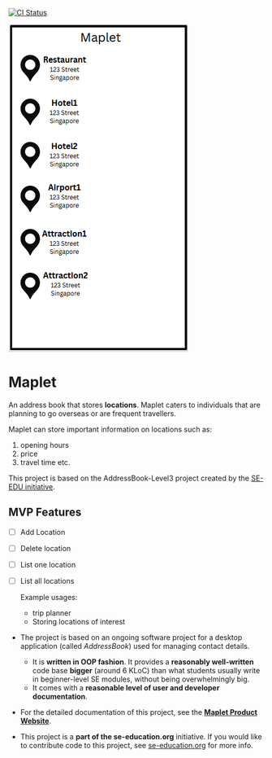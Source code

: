 [![CI Status](https://github.com/se-edu/addressbook-level3/workflows/Java%20CI/badge.svg)](https://github.com/AY2526S1-CS2103T-W12-1/tp/actions)

![Ui](docs/images/Ui.png)



# Maplet

An address book that stores **locations**. Maplet caters to individuals that are planning to go overseas
or are frequent travellers.

Maplet can store important information on locations such as:
1. opening hours
2. price 
3. travel time etc.

This project is based on the AddressBook-Level3 project created by the [SE-EDU initiative](https://se-education.org).

## MVP Features
- [ ] Add Location
- [ ] Delete location
- [ ] List one location
- [ ] List all locations


  Example usages:
  * trip planner
  * Storing locations of interest

* The project is based on an ongoing software project for a desktop application (called _AddressBook_) used for managing contact details.
  * It is **written in OOP fashion**. It provides a **reasonably well-written** code base **bigger** (around 6 KLoC) than what students usually write in beginner-level SE modules, without being overwhelmingly big.
  * It comes with a **reasonable level of user and developer documentation**.


* For the detailed documentation of this project, see the **[Maplet Product Website](nus-cs2103-ay2526s1.github.io/tp/)**.
* This project is a **part of the se-education.org** initiative. If you would like to contribute code to this project, see [se-education.org](https://se-education.org/#contributing-to-se-edu) for more info.
